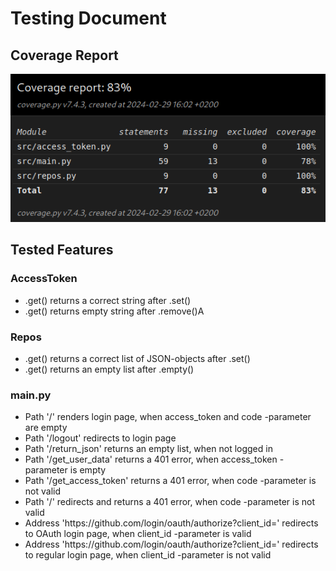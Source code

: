 # Testing Document

## Coverage Report

![coverage.png](https://github.com/mizhonka/starred-repos/blob/main/documentation/coverage.png)

## Tested Features

### AccessToken

* .get() returns a correct string after .set()
* .get() returns empty string after .remove()A

### Repos

* .get() returns a correct list of JSON-objects after .set()
* .get() returns an empty list after .empty()

### main.py

* Path '/' renders login page, when access_token and code -parameter are empty
* Path '/logout' redirects to login page
* Path '/return_json' returns an empty list, when not logged in
* Path '/get_user_data' returns a 401 error, when access_token -parameter is empty
* Path '/get_access_token' returns a 401 error, when code -parameter is not valid
* Path '/' redirects and returns a 401 error, when code -parameter is not valid
* Address 'https:/<span></span>/github.com/login/oauth/authorize?client_id=' redirects to OAuth login page, when client_id -parameter is valid
* Address 'https:/<span></span>/github.com/login/oauth/authorize?client_id=' redirects to regular login page, when client_id -parameter is not valid
